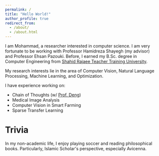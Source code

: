 ```yaml
---
permalink: /
title: "Hello World!"
author_profile: true
redirect_from: 
  - /about/
  - /about.html
---
```


I am Mohammad, a researcher interested in computer science. I am very fortunate to be working with Professor Hamidreza Shayegh (my advisor) and Professor Ehsan Pazouki. Before, I earned my B.Sc. degree in Computer Engineering from [Shahid Rajaee Teacher Training University](sru.ac.ir).

My research interests lie in the area of Computer Vision, Natural Language Processing, Machine Learning, and Optimization.

I have experience working on:
* Chain of Thoughts (w/ [Prof. Deng](https://yuntiandeng.com/))
* Medical Image Analysis
* Computer Vision in Smart Farming
* Sparse Transfer Learning

Trivia
======
In my non-academic life, I enjoy playing soccer and reading philosophical books. Particularly, Islamic Scholar's perspective, especially Avicenna.  
